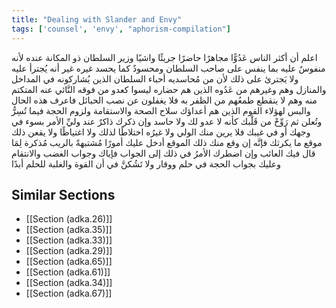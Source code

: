 ```yaml
---
title: "Dealing with Slander and Envy"
tags: ['counsel', 'envy', "aphorism-compilation"]
---
```


 اعلم أن أكثر الناس عَدُوًّا مجاهرًا حاضرًا جريئًا واشيًا وزير السلطان ذو المكانة عنده لأنه منفوسٌ عليه بما ينفس على صاحب السلطان ومحسودٌ كما يحسد غيره غير أنه يُجترأ عليه ولا يَجترئ على ذلك لأن من مُحاسديه أحباء السلطان الذين يُشاركونه في المداخل والمنازل وهم وغيرهم من عَدُوه الذين هم حضاره ليسوا كعدو من فوقه النَّائي عنه المتكتم منه وهم لا ينقطع طمعُهم من الظفر به فلا يغفلون عن نصب الحبائل فاعرف هذه الحال والبس لهؤلاء القوم الذين هم أعداؤك سلاح الصحة والاستقامة ولزوم الحجة فيما تُسِرُّ وتُعلن ثم رَوِّحْ من قَلْبك كأنه لا عدو لك ولا حاسد وإن ذكرك ذاكرٌ عند وليِّ الأمر بسوء في وجهك أو في غيبك فلا يرين منك الولي ولا غيرُه اختلاطًا لذلك ولا اغتياظًا ولا يقعن ذلك موقع ما يكرثك فإنَّه إن وقع منك ذلك الموقع أدخل عليك أمورًا مُشتبهةً بالريب مُذكرة لِمَا قال فيك العائب وإن اضطرك الأمرُ في ذلك إلى الجواب فإياك وجواب الغضب والانتقام وعليك بجواب الحجة في حلم ووقار ولا تَشُكنَّ في أن القوة والغلبة للحلم أبدًا

## Similar Sections
- [[Section (adka.26)]]
 - [[Section (adka.35)]]
 - [[Section (adka.33)]]
 - [[Section (adka.29)]]
 - [[Section (adka.65)]]
 - [[Section (adka.61)]]
 - [[Section (adka.34)]]
 - [[Section (adka.67)]]
